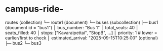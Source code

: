 # campus-ride-
routes (collection)
 └─ route1 (document)
     └─ buses (subcollection)
         ├─ bus1 (document id = "bus1")
         │    bus_number: "Bus 1"
         │    total_seats: 40
         │    seats_filled: 40
         │    stops: ["Kavaraipettai", "StopB", ...]
         │    priority: 1         # lower = earlier/first to check
         │    estimated_arrival: "2025-09-15T10:25:00"  (optional)
         ├─ bus2
         └─ bus3
